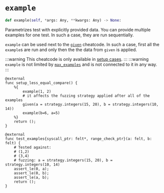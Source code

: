 # `example`

```python
def example(self, *args: Any, **kwargs: Any) -> None:
```

Parametrizes test with explicitly provided data.
You can provide multiple examples for one test.
In such a case, they are run sequentially.

`example` can be used next to the [`given`](./given.md) cheatcode.
In such a case, first all the `example`s are run and only then the the data from `given` is applied.

:::warning
This cheatcode is only available in [setup cases](../README.md#setup-case).
:::
:::warning
`example` is not limited by [`max_examples`](./max-examples.md) and is not connected to it in any way.
:::

```cairo title="Example"
@external
func setup_less_equal_compare() {
    %{
        example(1, 2)
        # it affects the fuzzing strategy applied after all of the examples
        given(a = strategy.integers(15, 20), b = strategy.integers(10, 14))
        example(b=6, a=5)
    %}
    return ();
}

@external
func test_examples{syscall_ptr: felt*, range_check_ptr}(a: felt, b: felt) {
    # Tested against:
    # (1,2)
    # (3,4)
    # fuzzing: a = strategy.integers(15, 20), b = strategy.integers(10, 14) 
    assert_le(0, a);
    assert_le(0, b);
    assert_le(a, b);
    return ();
}
```
